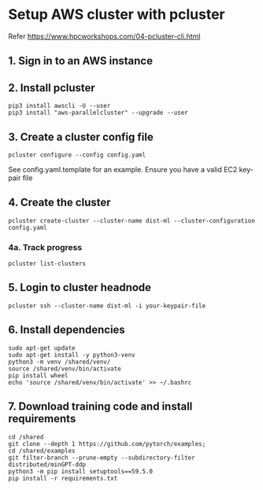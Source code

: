 # Setup AWS cluster with pcluster
Refer https://www.hpcworkshops.com/04-pcluster-cli.html

## 1. Sign in to an AWS instance

## 2. Install pcluster
```
pip3 install awscli -U --user
pip3 install "aws-parallelcluster" --upgrade --user
```

## 3. Create a cluster config file
```
pcluster configure --config config.yaml
```
See config.yaml.template for an example. Ensure you have a valid EC2 key-pair file


## 4. Create the cluster
```
pcluster create-cluster --cluster-name dist-ml --cluster-configuration config.yaml
```

### 4a. Track progress
```
pcluster list-clusters
```

## 5. Login to cluster headnode
```
pcluster ssh --cluster-name dist-ml -i your-keypair-file
```

## 6. Install dependencies
```
sudo apt-get update
sudo apt-get install -y python3-venv
python3 -m venv /shared/venv/
source /shared/venv/bin/activate
pip install wheel
echo 'source /shared/venv/bin/activate' >> ~/.bashrc
```

## 7. Download training code and install requirements
```
cd /shared
git clone --depth 1 https://github.com/pytorch/examples;
cd /shared/examples
git filter-branch --prune-empty --subdirectory-filter distributed/minGPT-ddp
python3 -m pip install setuptools==59.5.0
pip install -r requirements.txt
```
